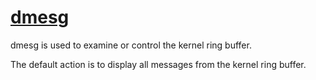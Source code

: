 # [dmesg](https://en.wikipedia.org/wiki/Dmesg)

dmesg is used to examine or control the kernel ring buffer.

The default action is to display all messages from the kernel ring buffer.